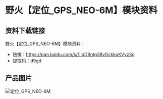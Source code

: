 [](野火【定位_GPS_NEO-6M】模块资料)

# 野火【定位_GPS_NEO-6M】模块资料


## 资料下载链接
野火【定位_GPS_NEO-6M】模块资料：
* 链接：https://pan.baidu.com/s/1iIgD9ntg38yGckkuKVyz3g 
* 提取码：d9gd 

## 产品图片
![定位_GPS_NEO-6M](https://raw.githubusercontent.com/wiki/Embdefire/products/images/模块产品/定位模块/定位_GPS_NEO-6M.jpg)
